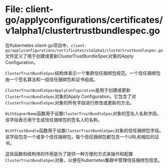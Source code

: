 # File: client-go/applyconfigurations/certificates/v1alpha1/clustertrustbundlespec.go

在Kubernetes client-go项目中，`client-go/applyconfigurations/certificates/v1alpha1/clustertrustbundlespec.go`文件定义了用于创建或更新ClusterTrustBundleSpec对象的Apply Configuration。

`ClusterTrustBundleSpec`结构体表示一个集群信任捆绑包规范。一个信任捆绑包由一个签名算法和一组信任捆绑包和证书组成。

`ClusterTrustBundleSpecApplyConfiguration`是用于创建或更新`ClusterTrustBundleSpec`对象的Apply Configuration。它包含了对`ClusterTrustBundleSpec`对象的所有字段进行修改或更新的方法。

`WithSignerName`函数用于设置`ClusterTrustBundleSpec`对象的签名人名称字段。该字段表示用于生成信任捆绑包的签名人的名称。

`WithTrustBundle`函数用于设置`ClusterTrustBundleSpec`对象的信任捆绑包字段。该字段包含一个或多个信任捆绑包，每个信任捆绑包都包含一个URL和相应的证书。

这些函数和结构体的作用是为了提供一种方便的方式来操作和配置`ClusterTrustBundleSpec`对象，以便在Kubernetes集群中管理信任捆绑包信息。

